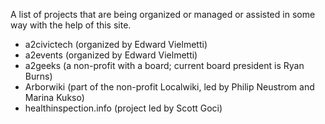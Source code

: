 A list of projects that are being organized or managed or assisted in some way with the help of this site.

* a2civictech (organized by Edward Vielmetti)
* a2events (organized by Edward Vielmetti)
* a2geeks (a non-profit with a board; current board president is Ryan Burns)
* Arborwiki (part of the non-profit Localwiki, led by Philip Neustrom and Marina Kukso)
* healthinspection.info (project led by Scott Goci)

